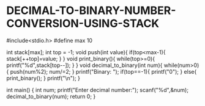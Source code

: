 # DECIMAL-TO-BINARY-NUMBER-CONVERSION-USING-STACK
#include<stdio.h>
#define max 10

int stack[max];
int top = -1;
void push(int value){
     if(top<max-1){
       stack[++top]=value;
       }
       }
void print_binary(){
    while(top>=0){
       printf("%d",stack[top--]);
       }
       }
void decimal_to_binary(int num){
    while(num>0){
       push(num%2);
       num/=2;
       }
    printf("Binary: ");
    if(top==-1){
       printf("0");
       }
    else{
       print_binary();
       }
    printf("\n");
    }

    
int main()
{
   int num;
   printf("Enter decimal number:");
   scanf("%d",&num);
   decimal_to_binary(num);
   return 0;
   }
